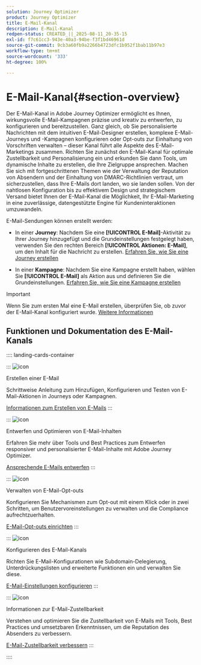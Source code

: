 ```yaml
---
solution: Journey Optimizer
product: Journey Optimizer
title: E-Mail-Kanal
description: E-Mail-Kanal
redpen-status: CREATED_||_2025-08-11_20-35-15
exl-id: f7c61cc3-943e-40a3-94be-f3f1bd46961d
source-git-commit: 9cb3a60fb9a2266b4723dfc1b952f1bab11b97e3
workflow-type: tm+mt
source-wordcount: '333'
ht-degree: 100%

---
```


# E-Mail-Kanal{#section-overview}

Der E-Mail-Kanal in Adobe Journey Optimizer ermöglicht es Ihnen, wirkungsvolle E-Mail-Kampagnen präzise und kreativ zu entwerfen, zu konfigurieren und bereitzustellen. Ganz gleich, ob Sie personalisierte Nachrichten mit dem intuitiven E-Mail-Designer erstellen, komplexe E-Mail-Journeys und -Kampagnen konfigurieren oder Opt-outs zur Einhaltung von Vorschriften verwalten – dieser Kanal führt alle Aspekte des E-Mail-Marketings zusammen. Richten Sie zunächst den E-Mail-Kanal für optimale Zustellbarkeit und Personalisierung ein und erkunden Sie dann Tools, um dynamische Inhalte zu erstellen, die Ihre Zielgruppe ansprechen. Machen Sie sich mit fortgeschrittenen Themen wie der Verwaltung der Reputation von Absendern und der Einhaltung von DMARC-Richtlinien vertraut, um sicherzustellen, dass Ihre E-Mails dort landen, wo sie landen sollen. Von der nahtlosen Konfiguration bis zu effektivem Design und strategischem Versand bietet Ihnen der E-Mail-Kanal die Möglichkeit, Ihr E-Mail-Marketing in eine zuverlässige, datengestützte Engine für Kundeninteraktionen umzuwandeln.

E-Mail-Sendungen können erstellt werden:

* In einer **Journey**: Nachdem Sie eine **[!UICONTROL E-Mail]**-Aktivität zu Ihrer Journey hinzugefügt und die Grundeinstellungen festgelegt haben, verwenden Sie den rechten Bereich **[!UICONTROL Aktionen: E-Mail]**, um den Inhalt für die Nachricht zu erstellen. [Erfahren Sie, wie Sie eine Journey erstellen](../using/building-journeys/journey-gs.md)

* In einer **Kampagne**: Nachdem Sie eine Kampagne erstellt haben, wählen Sie **[!UICONTROL E-Mail]** als Aktion aus und definieren Sie die Grundeinstellungen. [Erfahren Sie, wie Sie eine Kampagne erstellen](../using/campaigns/create-campaign.md#configure)


>[!IMPORTANT]
>
>Wenn Sie zum ersten Mal eine E-Mail erstellen, überprüfen Sie, ob zuvor der E-Mail-Kanal konfiguriert wurde. [Weitere Informationen](../using/email/email-settings.md)

## Funktionen und Dokumentation des E-Mail-Kanals

:::: landing-cards-container

:::
![icon](https://cdn.experienceleague.adobe.com/icons/list-check.svg)

Erstellen einer E-Mail

Schrittweise Anleitung zum Hinzufügen, Konfigurieren und Testen von E-Mail-Aktionen in Journeys oder Kampagnen.

[Informationen zum Erstellen von E-Mails](../using/email/create-email.md)
:::

:::
![icon](https://cdn.experienceleague.adobe.com/icons/puzzle-piece.svg)

Entwerfen und Optimieren von E-Mail-Inhalten

Erfahren Sie mehr über Tools und Best Practices zum Entwerfen responsiver und personalisierter E-Mail-Inhalte mit Adobe Journey Optimizer.

[Ansprechende E-Mails entwerfen](design-email-landing-page.md)
:::

:::
![icon](https://cdn.experienceleague.adobe.com/icons/shield-halved.svg)

Verwalten von E-Mail-Opt-outs

Konfigurieren Sie Mechanismen zum Opt-out mit einem Klick oder in zwei Schritten, um Benutzervoreinstellungen zu verwalten und die Compliance aufrechtzuerhalten.

[E-Mail-Opt-outs einrichten](../using/email/email-opt-out.md)
:::

:::
![icon](https://cdn.experienceleague.adobe.com/icons/gear.svg)

Konfigurieren des E-Mail-Kanals

Richten Sie E-Mail-Konfigurationen wie Subdomain-Delegierung, Unterdrückungslisten und erweiterte Funktionen ein und verwalten Sie diese.

[E-Mail-Einstellungen konfigurieren](configure-email-landing-page.md)
:::

:::
![icon](https://cdn.experienceleague.adobe.com/icons/chart-line.svg)

Informationen zur E-Mail-Zustellbarkeit

Verstehen und optimieren Sie die Zustellbarkeit von E-Mails mit Tools, Best Practices und umsetzbaren Erkenntnissen, um die Reputation des Absenders zu verbessern.

[E-Mail-Zustellbarkeit verbessern](deliverability-landing-page.md)
:::

::::
